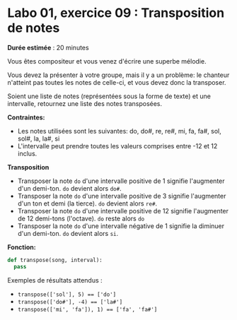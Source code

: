 # Labo 01, exercice 09 : Transposition de notes

**Durée estimée** : 20 minutes

Vous êtes compositeur et vous venez d'écrire une superbe mélodie. 

Vous devez la présenter à votre groupe, mais il y a un problème: le chanteur n'atteint pas toutes les notes de celle-ci, 
et vous devez donc la transposer.

Soient une liste de notes (représentées sous la forme de texte) et une intervalle, retournez une liste des notes transposées.

**Contraintes:**
- Les notes utilisées sont les suivantes: do, do#, re, re#, mi, fa, fa#, sol, sol#, la, la#, si
- L'intervalle peut prendre toutes les valeurs comprises entre -12 et 12 inclus.

**Transposition**
- Transposer la note `do` d'une intervalle positive de 1 signifie l'augmenter d'un demi-ton. `do` devient alors `do#`.
- Transposer la note `do` d'une intervalle positive de 3 signifie l'augmenter d'un ton et demi (la tierce). `do` devient alors `re#`.
- Transposer la note `do` d'une intervalle positive de 12 signifie l'augmenter de 12 demi-tons (l'octave). `do` reste alors `do`
- Transposer la note `do` d'une intervalle négative de 1 signifie la diminuer d'un demi-ton. `do` devient alors `si`.

**Fonction:** 

```python
def transpose(song, interval):
  pass
```

Exemples de résultats attendus :

- `transpose(['sol'], 5) == ['do']`
- `transpose(['do#'], -4) == ['la#']`
- `transpose(['mi', 'fa']), 1) == ['fa', 'fa#']`
 
